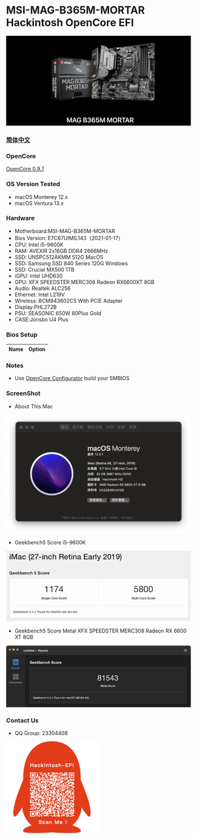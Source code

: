 # MSI-MAG-B365M-MORTAR Hackintosh OpenCore EFI

![image](ScreenShot/Motherboard.png)

### [简体中文](README.zh_CN.md)

### OpenCore

[OpenCore 0.9.7](https://github.com/acidanthera/OpenCorePkg)

### OS Version Tested

- macOS Monterey 12.x
- macOS Ventura  13.x 

### Hardware

- Motherboard:MSI-MAG-B365M-MORTAR
- Bios Version: E7C67UIMS.143（2021-01-17）
- CPU: Intel i5-9600K
- RAM: AVEXIR 2x16GB DDR4 2666MHz
- SSD: UNSPC512AKMM 512G MacOS
- SSD: Samsung SSD 840 Series 120G Windows
- SSD: Crucial MX500 1TB
- iGPU: Intel UHD630
- GPU: XFX SPEEDSTER MERC308 Radeon RX6600XT 8GB
- Audio: Realtek ALC256
- Ethernet: Intel L219V
- Wireless: BCM943602CS With PCIE Adapter
- Display:PHL272B
- PSU: SEASONIC 650W 80Plus Gold
- CASE:Jonsbo U4 Plus


### Bios Setup

| Name | Option |
| ----- | --- |


### Notes

 - Use [OpenCore Configurator](https://mackie100projects.altervista.org/opencore-configurator/) build your SMBIOS

### ScreenShot 

- About This Mac

![image](ScreenShot/aboutthismac.png)

- Geekbench5 Score i5-9600K 

![image](ScreenShot/Geekbench5.png)

- Geekbench5 Score Metal XFX SPEEDSTER MERC308 Radeon RX 6600 XT 8GB

![image](ScreenShot/metal.png)


### Contact Us 

- QQ Group: 23304408

![image](ScreenShot/QRCode.png)